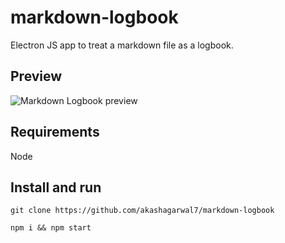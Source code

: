 # markdown-logbook
Electron JS app to treat a markdown file as a logbook.

## Preview
![Markdown Logbook preview](https://i.imgur.com/t18mY1j.gif)

## Requirements
Node

## Install and run
`git clone https://github.com/akashagarwal7/markdown-logbook`

`npm i && npm start`
